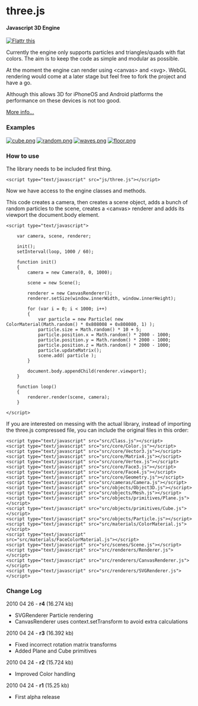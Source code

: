 three.js
========

#### Javascript 3D Engine ####

[![Flattr this](http://api.flattr.com/button/button-compact-static-100x17.png)](http://flattr.com/thing/287/three-js)

Currently the engine only supports particles and triangles/quads with flat colors. The aim is to keep the code as simple and modular as possible.

At the moment the engine can render using &lt;canvas&gt; and &lt;svg&gt;. WebGL rendering would come at a later stage but feel free to fork the project and have a go.

Although this allows 3D for iPhoneOS and Android platforms the performance on these devices is not too good.

[More info...](http://mrdoob.com/blog/post/693)

### Examples ###

[![cube.png](http://github.com/mrdoob/three.js/raw/master/examples/geometry/cube.png)](http://mrdoob.com/lab/javascript/three/geometry/cube.html)
[![random.png](http://github.com/mrdoob/three.js/raw/master/examples/particles/random.png)](http://mrdoob.com/lab/javascript/three/particles/random.html)
[![waves.png](http://github.com/mrdoob/three.js/raw/master/examples/particles/waves.png)](http://mrdoob.com/lab/javascript/three/particles/waves.html)
[![floor.png](http://github.com/mrdoob/three.js/raw/master/examples/particles/floor.png)](http://mrdoob.com/lab/javascript/three/particles/floor.html)

### How to use ###

The library needs to be included first thing.

	<script type="text/javascript" src="js/three.js"></script>

Now we have access to the engine classes and methods.

This code creates a camera, then creates a scene object, adds a bunch of random particles to the scene, creates a &lt;canvas&gt; renderer and adds its viewport the document.body element.

	<script type="text/javascript">

		var camera, scene, renderer;

		init();
		setInterval(loop, 1000 / 60);

		function init()
		{
			camera = new Camera(0, 0, 1000);

			scene = new Scene();
	
			renderer = new CanvasRenderer();
			renderer.setSize(window.innerWidth, window.innerHeight);

			for (var i = 0; i < 1000; i++)
			{
				var particle = new Particle( new ColorMaterial(Math.random() * 0x808008 + 0x808080, 1) );
				particle.size = Math.random() * 10 + 5;
				particle.position.x = Math.random() * 2000 - 1000;
				particle.position.y = Math.random() * 2000 - 1000;
				particle.position.z = Math.random() * 2000 - 1000;
				particle.updateMatrix();
				scene.add( particle );
			}

			document.body.appendChild(renderer.viewport);
		}

		function loop()
		{
			renderer.render(scene, camera);
		}

	</script>

If you are interested on messing with the actual library, instead of importing the three.js compressed file, you can include the original files in this order:

	<script type="text/javascript" src="src/Class.js"></script>
	<script type="text/javascript" src="src/core/Color.js"></script>
	<script type="text/javascript" src="src/core/Vector3.js"></script>
	<script type="text/javascript" src="src/core/Matrix4.js"></script>
	<script type="text/javascript" src="src/core/Vertex.js"></script>
	<script type="text/javascript" src="src/core/Face3.js"></script>
	<script type="text/javascript" src="src/core/Face4.js"></script>
	<script type="text/javascript" src="src/core/Geometry.js"></script>
	<script type="text/javascript" src="src/cameras/Camera.js"></script>
	<script type="text/javascript" src="src/objects/Object3D.js"></script>
	<script type="text/javascript" src="src/objects/Mesh.js"></script>
	<script type="text/javascript" src="src/objects/primitives/Plane.js"></script>
	<script type="text/javascript" src="src/objects/primitives/Cube.js"></script>
	<script type="text/javascript" src="src/objects/Particle.js"></script>
	<script type="text/javascript" src="src/materials/ColorMaterial.js"></script>
	<script type="text/javascript" src="src/materials/FaceColorMaterial.js"></script>
	<script type="text/javascript" src="src/scenes/Scene.js"></script>
	<script type="text/javascript" src="src/renderers/Renderer.js"></script>
	<script type="text/javascript" src="src/renderers/CanvasRenderer.js"></script>
	<script type="text/javascript" src="src/renderers/SVGRenderer.js"></script>

	
### Change Log ###

2010 04 26 - **r4** (16.274 kb)

* SVGRenderer Particle rendering
* CanvasRenderer uses context.setTransform to avoid extra calculations


2010 04 24 - **r3** (16.392 kb)

* Fixed incorrect rotation matrix transforms
* Added Plane and Cube primitives


2010 04 24 - **r2** (15.724 kb)

* Improved Color handling


2010 04 24 - **r1** (15.25 kb)

* First alpha release
